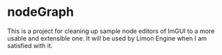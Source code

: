 # nodeGraph

This is a project for cleaning up sample node editors of ImGUI to a more usable and extensible one. It will be used by Limon Engine when I am satisfied with it.
